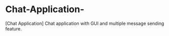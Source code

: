 # Chat-Application-
[Chat Application] Chat application with GUI and multiple message sending feature.
